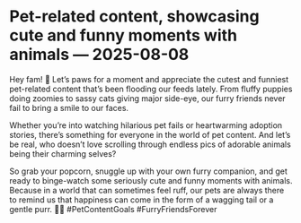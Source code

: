 # Pet-related content, showcasing cute and funny moments with animals — 2025-08-08

Hey fam! 🐾 Let’s paws for a moment and appreciate the cutest and funniest pet-related content that’s been flooding our feeds lately. From fluffy puppies doing zoomies to sassy cats giving major side-eye, our furry friends never fail to bring a smile to our faces.

Whether you’re into watching hilarious pet fails or heartwarming adoption stories, there’s something for everyone in the world of pet content. And let’s be real, who doesn’t love scrolling through endless pics of adorable animals being their charming selves?

So grab your popcorn, snuggle up with your own furry companion, and get ready to binge-watch some seriously cute and funny moments with animals. Because in a world that can sometimes feel ruff, our pets are always there to remind us that happiness can come in the form of a wagging tail or a gentle purr. 🐶🐱 #PetContentGoals #FurryFriendsForever